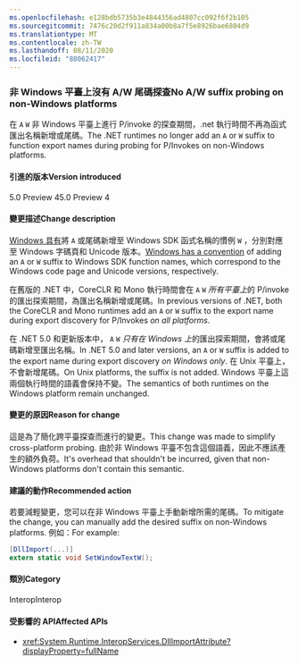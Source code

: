 ```yaml
---
ms.openlocfilehash: e128bdb5735b3e4844356ad4807cc092f6f2b105
ms.sourcegitcommit: 7476c20d2f911a834a00b8a7f5e8926bae6804d9
ms.translationtype: MT
ms.contentlocale: zh-TW
ms.lasthandoff: 08/11/2020
ms.locfileid: "88062417"
---
```

### <a name="no-aw-suffix-probing-on-non-windows-platforms"></a><span data-ttu-id="fef94-101">非 Windows 平臺上沒有 A/W 尾碼探查</span><span class="sxs-lookup"><span data-stu-id="fef94-101">No A/W suffix probing on non-Windows platforms</span></span>

<span data-ttu-id="fef94-102">在 `A` `W` 非 Windows 平臺上進行 P/invoke 的探查期間，.net 執行時間不再為函式匯出名稱新增或尾碼。</span><span class="sxs-lookup"><span data-stu-id="fef94-102">The .NET runtimes no longer add an `A` or `W` suffix to function export names during probing for P/Invokes on non-Windows platforms.</span></span>

#### <a name="version-introduced"></a><span data-ttu-id="fef94-103">引進的版本</span><span class="sxs-lookup"><span data-stu-id="fef94-103">Version introduced</span></span>

<span data-ttu-id="fef94-104">5.0 Preview 4</span><span class="sxs-lookup"><span data-stu-id="fef94-104">5.0 Preview 4</span></span>

#### <a name="change-description"></a><span data-ttu-id="fef94-105">變更描述</span><span class="sxs-lookup"><span data-stu-id="fef94-105">Change description</span></span>

<span data-ttu-id="fef94-106">[Windows 具有](/windows/win32/intl/conventions-for-function-prototypes)將 `A` 或尾碼新增至 Windows SDK 函式名稱的慣例 `W` ，分別對應至 Windows 字碼頁和 Unicode 版本。</span><span class="sxs-lookup"><span data-stu-id="fef94-106">[Windows has a convention](/windows/win32/intl/conventions-for-function-prototypes) of adding an `A` or `W` suffix to Windows SDK function names, which correspond to the Windows code page and Unicode versions, respectively.</span></span>

<span data-ttu-id="fef94-107">在舊版的 .NET 中，CoreCLR 和 Mono 執行時間會在 `A` `W` *所有平臺上*的 P/invoke 的匯出探索期間，為匯出名稱新增或尾碼。</span><span class="sxs-lookup"><span data-stu-id="fef94-107">In previous versions of .NET, both the CoreCLR and Mono runtimes add an `A` or `W` suffix to the export name during export discovery for P/Invokes *on all platforms*.</span></span>

<span data-ttu-id="fef94-108">在 .NET 5.0 和更新版本中， `A` `W` *只有在 Windows 上*的匯出探索期間，會將或尾碼新增至匯出名稱。</span><span class="sxs-lookup"><span data-stu-id="fef94-108">In .NET 5.0 and later versions, an `A` or `W` suffix is added to the export name during export discovery *on Windows only*.</span></span> <span data-ttu-id="fef94-109">在 Unix 平臺上，不會新增尾碼。</span><span class="sxs-lookup"><span data-stu-id="fef94-109">On Unix platforms, the suffix is not added.</span></span> <span data-ttu-id="fef94-110">Windows 平臺上這兩個執行時間的語義會保持不變。</span><span class="sxs-lookup"><span data-stu-id="fef94-110">The semantics of both runtimes on the Windows platform remain unchanged.</span></span>

#### <a name="reason-for-change"></a><span data-ttu-id="fef94-111">變更的原因</span><span class="sxs-lookup"><span data-stu-id="fef94-111">Reason for change</span></span>

<span data-ttu-id="fef94-112">這是為了簡化跨平臺探查而進行的變更。</span><span class="sxs-lookup"><span data-stu-id="fef94-112">This change was made to simplify cross-platform probing.</span></span> <span data-ttu-id="fef94-113">由於非 Windows 平臺不包含這個語義，因此不應該產生的額外負荷。</span><span class="sxs-lookup"><span data-stu-id="fef94-113">It's overhead that shouldn't be incurred, given that non-Windows platforms don't contain this semantic.</span></span>

#### <a name="recommended-action"></a><span data-ttu-id="fef94-114">建議的動作</span><span class="sxs-lookup"><span data-stu-id="fef94-114">Recommended action</span></span>

<span data-ttu-id="fef94-115">若要減輕變更，您可以在非 Windows 平臺上手動新增所需的尾碼。</span><span class="sxs-lookup"><span data-stu-id="fef94-115">To mitigate the change, you can manually add the desired suffix on non-Windows platforms.</span></span> <span data-ttu-id="fef94-116">例如：</span><span class="sxs-lookup"><span data-stu-id="fef94-116">For example:</span></span>

```csharp
[DllImport(...)]
extern static void SetWindowTextW();
```

#### <a name="category"></a><span data-ttu-id="fef94-117">類別</span><span class="sxs-lookup"><span data-stu-id="fef94-117">Category</span></span>

<span data-ttu-id="fef94-118">Interop</span><span class="sxs-lookup"><span data-stu-id="fef94-118">Interop</span></span>

#### <a name="affected-apis"></a><span data-ttu-id="fef94-119">受影響的 API</span><span class="sxs-lookup"><span data-stu-id="fef94-119">Affected APIs</span></span>

- <xref:System.Runtime.InteropServices.DllImportAttribute?displayProperty=fullName>

<!--

#### Affected APIs

- `T:System.Runtime.InteropServices.DllImportAttribute`

-->

